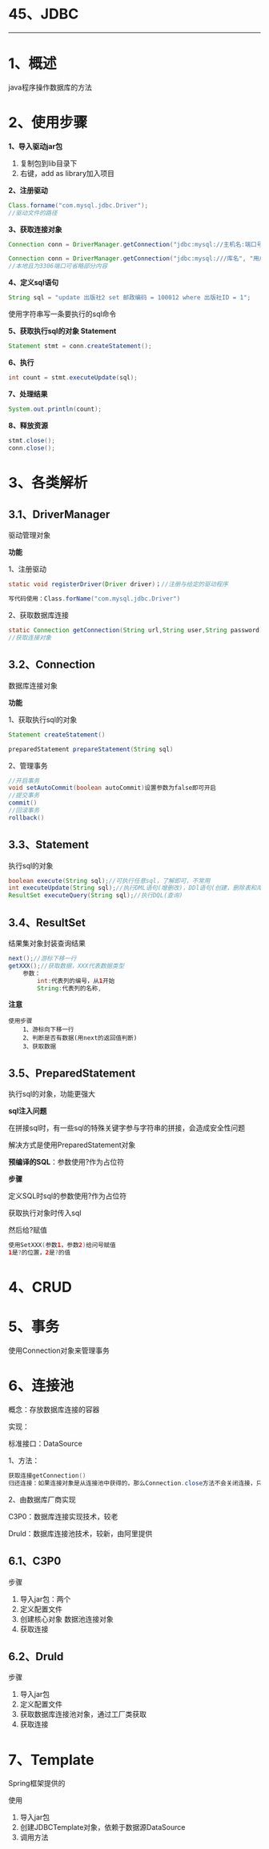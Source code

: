 # 45、JDBC

------

# 1、概述

java程序操作数据库的方法

# 2、使用步骤

**1、导入驱动jar包**

1. 复制包到lib目录下
2. 右键，add  as  library加入项目

**2、注册驱动**

```java
Class.forname("com.mysql.jdbc.Driver");
//驱动文件的路径
```

**3、获取连接对象**

```java
Connection conn = DriverManager.getConnection("jdbc:mysql://主机名:端口号/库名", "用户名", "密码");

Connection conn = DriverManager.getConnection("jdbc:mysql:///库名", "用户名", "密码");
//本地且为3306端口可省略部分内容
```

**4、定义sql语句**

```java
String sql = "update 出版社2 set 邮政编码 = 100012 where 出版社ID = 1";
```

使用字符串写一条要执行的sql命令

**5、获取执行sql的对象  Statement**

```java
Statement stmt = conn.createStatement();
```

**6、执行**

```java
int count = stmt.executeUpdate(sql);
```

**7、处理结果**

```java
System.out.println(count);
```

**8、释放资源**

```java
stmt.close();
conn.close();
```

# 3、各类解析

## 3.1、DriverManager

驱动管理对象

**功能**

1、注册驱动

```java
static void registerDriver(Driver driver)；//注册与给定的驱动程序

写代码使用：Class.forName("com.mysql.jdbc.Driver")
```



2、获取数据库连接

```java
static Connection getConnection(String url,String user,String password);
//获取连接对象
```



## 3.2、Connection

数据库连接对象

**功能**

1、获取执行sql的对象

```java
Statement createStatement()

preparedStatement prepareStatement(String sql)
```

2、管理事务

```java
//开启事务
void setAutoCommit(boolean autoCommit)设置参数为false即可开启
//提交事务
commit()
//回滚事务
rollback()
```



## 3.3、Statement

执行sql的对象

```java
boolean execute(String sql);//可执行任意sql，了解即可，不常用
int executeUpdate(String sql);//执行DML语句(增删改)，DDl语句(创建，删除表和库)；返回值是影响的行数
ResultSet executeQuery(String sql);//执行DQL(查询)
```



## 3.4、ResultSet

结果集对象封装查询结果

```java
next();//游标下移一行
getXXX();//获取数据，XXX代表数据类型
	参数：
		int:代表列的编号，从1开始
		String:代表列的名称,

```

**注意**

```
使用步骤
	1、游标向下移一行
	2、判断是否有数据(用next的返回值判断)
	3、获取数据
```



## 3.5、PreparedStatement

执行sql的对象，功能更强大

**sql注入问题**

在拼接sql时，有一些sql的特殊关键字参与字符串的拼接，会造成安全性问题

解决方式是使用PreparedStatement对象

**预编译的SQL**：参数使用?作为占位符

**步骤**

定义SQL时sql的参数使用?作为占位符

获取执行对象时传入sql

然后给?赋值

```java
使用SetXXX(参数1，参数2)给问号赋值
1是?的位置，2是?的值
```



# 4、CRUD



# 5、事务

使用Connection对象来管理事务

# 6、连接池

概念：存放数据库连接的容器

实现：

标准接口：DataSource

1、方法：

```java
获取连接getConnection()
归还连接：如果连接对象是从连接池中获得的，那么Connection.close方法不会关闭连接，只会归还连接
```

2、由数据库厂商实现

C3P0：数据库连接实现技术，较老

Druld：数据库连接池技术，较新，由阿里提供

## 6.1、C3P0

步骤

1. 导入jar包：两个
2. 定义配置文件
3. 创建核心对象 数据池连接对象 
4. 获取连接

## 6.2、Druld

步骤

1. 导入jar包
2. 定义配置文件
3. 获取数据库连接池对象，通过工厂类获取
4. 获取连接





# 7、Template

Spring框架提供的

使用

1. 导入jar包
2. 创建JDBCTemplate对象，依赖于数据源DataSource
3. 调用方法

